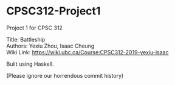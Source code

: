 # CPSC312-Project1
Project 1 for CPSC 312  

Title: Battleship  
Authors: Yexiu Zhou, Isaac Cheung  
Wiki Link: https://wiki.ubc.ca/Course:CPSC312-2019-yexiu-isaac  

Built using Haskell.


(Please ignore our horrendous commit history)
